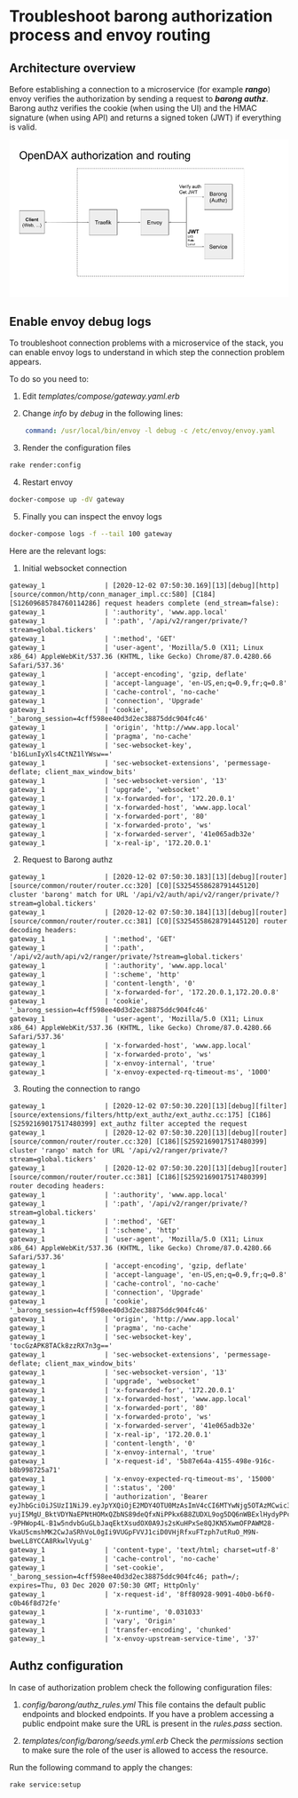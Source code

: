 # Troubleshoot barong authorization process and envoy routing

## Architecture overview

Before establishing a connection to a microservice (for example ***rango***) envoy verifies the authorization by sending a request to ***barong authz***. Barong authz verifies the cookie (when using the UI) and the HMAC signature (when using API) and returns a signed token (JWT) if everything is valid.

![OpenDAX authorization](./images/OpenDAX-authorization.png)


## Enable envoy debug logs

To troubleshoot connection problems with a microservice of the stack, you can enable envoy logs to understand in which step the connection problem appears.

To do so you need to:

1. Edit *templates/compose/gateway.yaml.erb*

2. Change *info* by *debug* in the following lines:

```yaml
    command: /usr/local/bin/envoy -l debug -c /etc/envoy/envoy.yaml
```

3. Render the configuration files

```bash
rake render:config
```

4. Restart envoy

```bash
docker-compose up -dV gateway
```

5. Finally you can inspect the envoy logs

```bash
docker-compose logs -f --tail 100 gateway
```

Here are the relevant logs:

1. Initial websocket connection
```log
gateway_1               | [2020-12-02 07:50:30.169][13][debug][http] [source/common/http/conn_manager_impl.cc:580] [C184][S12609685784760114286] request headers complete (end_stream=false):
gateway_1               | ':authority', 'www.app.local'
gateway_1               | ':path', '/api/v2/ranger/private/?stream=global.tickers'
gateway_1               | ':method', 'GET'
gateway_1               | 'user-agent', 'Mozilla/5.0 (X11; Linux x86_64) AppleWebKit/537.36 (KHTML, like Gecko) Chrome/87.0.4280.66 Safari/537.36'
gateway_1               | 'accept-encoding', 'gzip, deflate'
gateway_1               | 'accept-language', 'en-US,en;q=0.9,fr;q=0.8'
gateway_1               | 'cache-control', 'no-cache'
gateway_1               | 'connection', 'Upgrade'
gateway_1               | 'cookie', '_barong_session=4cff598ee40d3d2ec38875ddc904fc46'
gateway_1               | 'origin', 'http://www.app.local'
gateway_1               | 'pragma', 'no-cache'
gateway_1               | 'sec-websocket-key', 'b16LunIyXls4CtNZ1lYWsw=='
gateway_1               | 'sec-websocket-extensions', 'permessage-deflate; client_max_window_bits'
gateway_1               | 'sec-websocket-version', '13'
gateway_1               | 'upgrade', 'websocket'
gateway_1               | 'x-forwarded-for', '172.20.0.1'
gateway_1               | 'x-forwarded-host', 'www.app.local'
gateway_1               | 'x-forwarded-port', '80'
gateway_1               | 'x-forwarded-proto', 'ws'
gateway_1               | 'x-forwarded-server', '41e065adb32e'
gateway_1               | 'x-real-ip', '172.20.0.1'
```

2. Request to Barong authz
```log
gateway_1               | [2020-12-02 07:50:30.183][13][debug][router] [source/common/router/router.cc:320] [C0][S3254558628791445120] cluster 'barong' match for URL '/api/v2/auth/api/v2/ranger/private/?stream=global.tickers'
gateway_1               | [2020-12-02 07:50:30.184][13][debug][router] [source/common/router/router.cc:381] [C0][S3254558628791445120] router decoding headers:
gateway_1               | ':method', 'GET'
gateway_1               | ':path', '/api/v2/auth/api/v2/ranger/private/?stream=global.tickers'
gateway_1               | ':authority', 'www.app.local'
gateway_1               | ':scheme', 'http'
gateway_1               | 'content-length', '0'
gateway_1               | 'x-forwarded-for', '172.20.0.1,172.20.0.8'
gateway_1               | 'cookie', '_barong_session=4cff598ee40d3d2ec38875ddc904fc46'
gateway_1               | 'user-agent', 'Mozilla/5.0 (X11; Linux x86_64) AppleWebKit/537.36 (KHTML, like Gecko) Chrome/87.0.4280.66 Safari/537.36'
gateway_1               | 'x-forwarded-host', 'www.app.local'
gateway_1               | 'x-forwarded-proto', 'ws'
gateway_1               | 'x-envoy-internal', 'true'
gateway_1               | 'x-envoy-expected-rq-timeout-ms', '1000'
```

3. Routing the connection to rango

```log
gateway_1               | [2020-12-02 07:50:30.220][13][debug][filter] [source/extensions/filters/http/ext_authz/ext_authz.cc:175] [C186][S2592169017517480399] ext_authz filter accepted the request
gateway_1               | [2020-12-02 07:50:30.220][13][debug][router] [source/common/router/router.cc:320] [C186][S2592169017517480399] cluster 'rango' match for URL '/api/v2/ranger/private/?stream=global.tickers'
gateway_1               | [2020-12-02 07:50:30.220][13][debug][router] [source/common/router/router.cc:381] [C186][S2592169017517480399] router decoding headers:
gateway_1               | ':authority', 'www.app.local'
gateway_1               | ':path', '/api/v2/ranger/private/?stream=global.tickers'
gateway_1               | ':method', 'GET'
gateway_1               | ':scheme', 'http'
gateway_1               | 'user-agent', 'Mozilla/5.0 (X11; Linux x86_64) AppleWebKit/537.36 (KHTML, like Gecko) Chrome/87.0.4280.66 Safari/537.36'
gateway_1               | 'accept-encoding', 'gzip, deflate'
gateway_1               | 'accept-language', 'en-US,en;q=0.9,fr;q=0.8'
gateway_1               | 'cache-control', 'no-cache'
gateway_1               | 'connection', 'Upgrade'
gateway_1               | 'cookie', '_barong_session=4cff598ee40d3d2ec38875ddc904fc46'
gateway_1               | 'origin', 'http://www.app.local'
gateway_1               | 'pragma', 'no-cache'
gateway_1               | 'sec-websocket-key', 'tocGzAPK8TACk8zzRX7n3g=='
gateway_1               | 'sec-websocket-extensions', 'permessage-deflate; client_max_window_bits'
gateway_1               | 'sec-websocket-version', '13'
gateway_1               | 'upgrade', 'websocket'
gateway_1               | 'x-forwarded-for', '172.20.0.1'
gateway_1               | 'x-forwarded-host', 'www.app.local'
gateway_1               | 'x-forwarded-port', '80'
gateway_1               | 'x-forwarded-proto', 'ws'
gateway_1               | 'x-forwarded-server', '41e065adb32e'
gateway_1               | 'x-real-ip', '172.20.0.1'
gateway_1               | 'content-length', '0'
gateway_1               | 'x-envoy-internal', 'true'
gateway_1               | 'x-request-id', '5b87e64a-4155-498e-916c-b8b998725a71'
gateway_1               | 'x-envoy-expected-rq-timeout-ms', '15000'
gateway_1               | ':status', '200'
gateway_1               | 'authorization', 'Bearer eyJhbGciOiJSUzI1NiJ9.eyJpYXQiOjE2MDY4OTU0MzAsImV4cCI6MTYwNjg5OTAzMCwic3ViIjoic2Vzc2lvbiIsImlzcyI6ImJhcm9uZyIsImF1ZCI6WyJwZWF0aW8iLCJiYXJvbmciXSwianRpIjoiNTllNGIwNTA3YTgyMGNjMzYzMTIiLCJ1aWQiOiJJRDVGRkE5OERDMjciLCJlbWFpbCI6ImFkbWluQGJhcm9uZy5pbyIsInJvbGUiOiJhZG1pbiIsImxldmVsIjozLCJzdGF0ZSI6ImFjdGl2ZSIsInJlZmVycmFsX2lkIjpudWxsfQ.Br6-yujI5MgU_BktVDYNaEPNtHOMxQZbNS89deQfxNiPPkx6B8ZUDXL9og5DQ6nWBExlHydyPPcCSUvO5BCth_UWiuttY_ldy7TIr_JrXT0td8WN8fq8QadOWFuJ7wvMEklRGVKQmvOrooHNKz_WwcY4xmaSO3SVgQdFSkmt626MOXmo9Wa3nYsL6EafCMe--9PHWop4L-B1w5ndvbGuGLbJaqEktXsudOX0A9Js2sKuHPxSe8QJKN5XwmOFPAWM28-VkaU5cmshMK2CwJaSRhVoL0gIi9VUGpFVVJ1ciD0VHjRfxuFTzph7utRuO_M9N-bweLL8YCCA8RkwlVyuLg'
gateway_1               | 'content-type', 'text/html; charset=utf-8'
gateway_1               | 'cache-control', 'no-cache'
gateway_1               | 'set-cookie', '_barong_session=4cff598ee40d3d2ec38875ddc904fc46; path=/; expires=Thu, 03 Dec 2020 07:50:30 GMT; HttpOnly'
gateway_1               | 'x-request-id', '8ff80928-9091-40b0-b6f0-c0b46f8d72fe'
gateway_1               | 'x-runtime', '0.031033'
gateway_1               | 'vary', 'Origin'
gateway_1               | 'transfer-encoding', 'chunked'
gateway_1               | 'x-envoy-upstream-service-time', '37'
```


## Authz configuration

In case of authorization problem check the following configuration files:

1. *config/barong/authz_rules.yml*
This file contains the default public endpoints and blocked endpoints.
If you have a problem accessing a public endpoint make sure the URL is present in the *rules.pass* section.

2. *templates/config/barong/seeds.yml.erb*
Check the *permissions* section to make sure the role of the user is allowed to access the resource.

Run the following command to apply the changes:

```bash
rake service:setup
```
